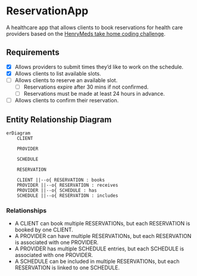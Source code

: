 # ReservationApp
A healthcare app that allows clients to book reservations for health care providers based on the [HenryMeds take home coding challenge](https://henrymeds.notion.site/Reservation-Frontend-164fbd0f25034d05bf94da24d91af94c).

## Requirements
- [x] Allows providers to submit times they’d like to work on the schedule.
- [x] Allows clients to list available slots.
- [ ] Allows clients to reserve an available slot.
    - [ ] Reservations expire after 30 mins if not confirmed.
    - [ ] Reservations must be made at least 24 hours in advance.
- [ ] Allows clients to confirm their reservation.

## Entity Relationship Diagram
```mermaid
erDiagram
    CLIENT

    PROVIDER

    SCHEDULE

    RESERVATION

    CLIENT ||--o{ RESERVATION : books
    PROVIDER ||--o{ RESERVATION : receives
    PROVIDER ||--o{ SCHEDULE : has
    SCHEDULE ||--o{ RESERVATION : includes
```
### Relationships
* A CLIENT can book multiple RESERVATIONs, but each RESERVATION is booked by one CLIENT.
* A PROVIDER can have multiple RESERVATIONs, but each RESERVATION is associated with one PROVIDER.
* A PROVIDER has multiple SCHEDULE entries, but each SCHEDULE is associated with one PROVIDER.
* A SCHEDULE can be included in multiple RESERVATIONs, but each RESERVATION is linked to one SCHEDULE.
